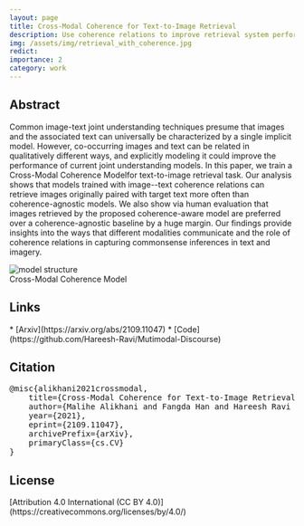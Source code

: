 ```yaml
---
layout: page
title: Cross-Modal Coherence for Text-to-Image Retrieval
description: Use coherence relations to improve retrieval system performance
img: /assets/img/retrieval_with_coherence.jpg
redict:
importance: 2
category: work
---
```


<h2> Abstract </h2>
<p> Common image-text joint understanding techniques presume that images and the associated text can universally be characterized by a single implicit model. However, co-occurring images and text can be related in qualitatively different ways, and explicitly modeling it could improve the performance of current joint understanding models. In this paper, we train a Cross-Modal Coherence Modelfor text-to-image retrieval task. Our analysis shows that models trained with image--text coherence relations can retrieve images originally paired with target text more often than coherence-agnostic models. We also show via human evaluation that images retrieved by the proposed coherence-aware model are preferred over a coherence-agnostic baseline by a huge margin. Our findings provide insights into the ways that different modalities communicate and the role of coherence relations in capturing commonsense inferences in text and imagery. </p>

<div class="row">
    <div class="col-sm mt-3 mt-md-0">
        <img class="img-fluid rounded z-depth-1" alt='model structure' src="{{ '/assets/img/retrieval_with_coherence.jpg' | relative_url }}" alt="" title="example image"/>
    </div>
</div>
<div class="caption">
    Cross-Modal Coherence Model
</div>

<h2> Links </h2>
* [Arxiv](https://arxiv.org/abs/2109.11047) 
* [Code](https://github.com/Hareesh-Ravi/Mutimodal-Discourse) 

<h2> Citation </h2>
<pre>@misc{alikhani2021crossmodal,
    title={Cross-Modal Coherence for Text-to-Image Retrieval}, 
    author={Malihe Alikhani and Fangda Han and Hareesh Ravi and Mubbasir Kapadia and Vladimir Pavlovic and Matthew Stone},
    year={2021},
    eprint={2109.11047},
    archivePrefix={arXiv},
    primaryClass={cs.CV}
}
</pre>

<h2> License </h2>
[Attribution 4.0 International (CC BY 4.0)](https://creativecommons.org/licenses/by/4.0/)